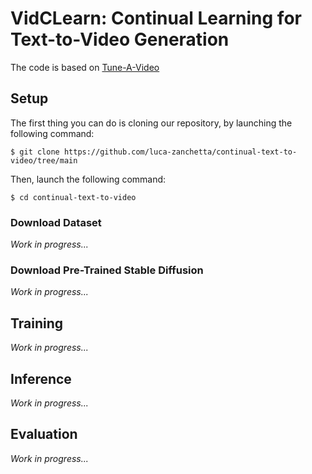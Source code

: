 # VidCLearn: Continual Learning for Text-to-Video Generation

The code is based on [Tune-A-Video](https://github.com/showlab/Tune-A-Video)

## Setup

The first thing you can do is cloning our repository, by launching the following command:
```
$ git clone https://github.com/luca-zanchetta/continual-text-to-video/tree/main
```
Then, launch the following command:
```
$ cd continual-text-to-video
```

### Download Dataset
*Work in progress...*

### Download Pre-Trained Stable Diffusion
*Work in progress...*

## Training
*Work in progress...*

## Inference
*Work in progress...*

## Evaluation
*Work in progress...*
